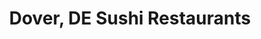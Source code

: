 ---
layout: city
title: Dover, DE Sushi Restaurants
permalink: /delaware/dover/
stateAbbr: DE
stateName: Delaware
cityName: Dover
---